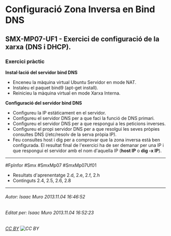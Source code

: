 # Configuració Zona Inversa en Bind DNS 
## SMX-MP07-UF1 - Exercici de configuració de la xarxa (DNS i DHCP).
### Exercici pràctic

**Instal·lació del servidor bind DNS**

- Enceneu la màquina virtual Ubuntu Servidor en mode NAT.
- Instaleu el paquet bind9 (apt-get install). 
- Reinicieu la màquina virtual en  mode Xarxa Interna.

**Configuració del servidor bind DNS**

- Configureu la IP estàticament en el servidor. 
- Configureu el servidor DNS per a que faci la funció de DNS primari. 
- Configureu el servidor DNS per a que respongui a les peticions inverses. 
- Configureu el propi servidor DNS per a que resolgui les seves pròpies consultes DNS (/etc/resolv de la serva pròpia IP).
- Feu consultes host i dig per a comprovar que la zona inversa està ben configurada. El resultat final de l'exercici ha de ser demanar per una IP i que respongui el servidor amb el nom d'aquella IP (**host IP** o **dig -x IP**).

---

#FpInfor #Smx #SmxMp07 #SmxMp07Uf01

* Resultats d'aprenentatge 2.d, 2.e, 2.f, 2.h
* Continguts 2.4, 2.5, 2.6, 2.8
---

###### Autor: Isaac Muro 2013.11.04 16:46:52
###### Editat per: Isaac Muro 2013.11.04 16:52:23
###### [CC BY](https://creativecommons.org/licenses/by/4.0/) ![CC BY](https://licensebuttons.net/l/by/3.0/80x15.png)

